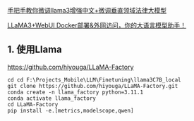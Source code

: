 [手把手教你微调llama3增强中文+微调垂直领域法律大模型](https://www.bilibili.com/video/BV1URsoefE7w?vd_source=14fa069dd1a8b00449a35e1427fe06a5)

[LLaMA3+WebUI Docker部署&外网访问，你的大语言模型助手！](https://www.bilibili.com/video/BV1db421Y7sp?vd_source=14fa069dd1a8b00449a35e1427fe06a5)
## 1. 使用Llama

https://github.com/hiyouga/LLaMA-Factory 
```
cd cd F:\Projects_Mobile\LLM\Finetuning\llama3C7B_local
git clone https://github.com/hiyouga/LLaMA-Factory.git
conda create -n llama_factory python=3.11.1
conda activate llama_factory
cd LLaMA-Factory
pip install -e.[metrics,modelscope,qwen]
```






